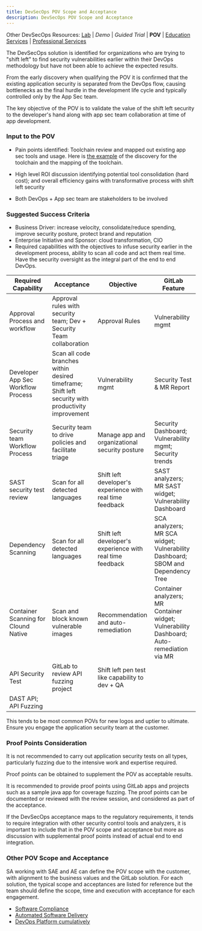 ```yaml
---
title: DevSecOps POV Scope and Acceptance
description: DevSecOps POV Scope and Acceptance
---
```


Other DevSecOps Resources: [Lab](https://gitlab.com/gitlab-learn-labs/sample-projects/tanuki-racing) | *Demo* | *Guided Trial* | **POV** | [Education Services](https://about.gitlab.com/services/education/security-essentials/) | [Professional Services](https://about.gitlab.com/services/#acceleration-services)

The DevSecOps solution is identified for organizations  who are trying to "shift left" to find security vulnerabilities earlier within their DevOps methodology but have not been able to achieve the expected results.

From the early discovery when qualifying the POV it is confirmed that the existing application security is separated from the DevOps flow, causing bottlenecks as the final hurdle in the development life cycle and typically controlled only by the App Sec team.

The key objective of the POV is to validate the value of the shift left security to the developer's hand along with app sec team collaboration at time of app development.

### Input to the POV

- Pain points identified: Toolchain review and mapped out existing app sec tools and usage. Here is [the example](https://docs.google.com/spreadsheets/d/1saSUfEYIM--r3ve3tDwQVnhcb9OOmBluGGFWG_9K_rs/edit#gid=64684746) of the discovery for the toolchain and the mapping of the toolchain.

- High level ROI discussion identifying potential tool consolidation (hard cost); and overall efficiency gains with transformative process with shift left security
- Both DevOps + App sec team are stakeholders to be involved

### Suggested Success Criteria

- Business Driver: increase velocity, consolidate/reduce spending, improve security posture, protect brand and reputation
- Enterprise Initiative and Sponsor: cloud transformation, CIO
- Required capabilities with the objectives to infuse security earlier in the development process, ability to scan all code and act them real time. Have the security oversight as the integral part of the end to end DevOps.

| Required Capability | Acceptance | Objective | GitLab Feature |
| ---      | ---      | ---      |---      |
| Approval Process and workflow | Approval rules with security team; Dev + Security Team collaboration | Approval Rules |Vulnerability mgmt |
| Developer App Sec Workflow Process | Scan all code branches within desired timeframe; Shift left security with productivity improvement | Vulnerability mgmt | Security Test & MR Report |
| Security team Workflow Process | Security team to drive policies and facilitate triage | Manage app and organizational security posture | Security Dashboard; Vulnerability mgmt; Security trends |
| SAST security test review | Scan for all detected languages | Shift left developer's experience with real time feedback | SAST analyzers; MR SAST widget; Vulnerability Dashboard |
| Dependency Scanning | Scan for all detected languages | Shift left developer's experience with real time feedback | SCA analyzers; MR SCA widget; Vulnerability Dashboard; SBOM and Dependency Tree |
| Container Scanning for Clound Native | Scan and block known vulnerable images | Recommendation and auto-remediation | Container analyzers; MR Container widget; Vulnerability Dashboard; Auto-remediation via MR |
| API Security Test | GitLab to review API fuzzing project | Shift left pen test like capability to dev + QA | |
| DAST API; API Fuzzing | | | |

This tends to be most common POVs for new logos and uptier to ultimate. Ensure you engage the application security team at the customer.

### Proof Points Consideration

It is not recommended to carry out application security tests on all types, particularly fuzzing due to the intensive work and expertise required.

Proof points can be obtained to supplement the POV as acceptable results.

It is recommended to provide proof points using GitLab apps and projects such as a sample java app for coverage fuzzing. The proof points can be documented or reviewed with the review session, and considered as part of the acceptance.

If the DevSecOps acceptance maps to the regulatory requirements, it tends to require integration with other security control tools and analyzers, it is important to include that in the POV scope and acceptance but more as discussion with supplemental proof points instead of actual end to end integration.

### Other POV Scope and Acceptance

SA working with SAE and AE can define the POV scope with the customer, with alignment to the business values and the GitLab solution. For each solution, the typical scope and acceptances are listed for reference but the team should define the scope, time and execution with acceptance for each engagement.

- [Software Compliance](/handbook/solutions-architects/tools-and-resources/pov/compliance/)
- [Automated Software Delivery](/handbook/solutions-architects/tools-and-resources/pov/automation/)
- [DevOps Platform cumulatively](/handbook/solutions-architects/tools-and-resources/pov/platform/)
